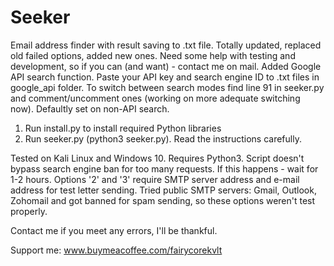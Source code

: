 # Seeker
Email address finder with result saving to .txt file. Totally updated, replaced old failed options, added new ones. Need some help with testing and development, so if you can (and want) - contact me on mail.
Added Google API search function. Paste your API key and search engine ID to .txt files in google_api folder. To switch between search modes find line 91 in seeker.py and comment/uncomment ones (working on more adequate switching now). Defaultly set on non-API search.

1. Run install.py to install required Python libraries
2. Run seeker.py (python3 seeker.py). Read the instructions carefully.
   
Tested on Kali Linux and Windows 10.
Requires Python3.
Script doesn't bypass search engine ban for too many requests. If this happens - wait for 1-2 hours.
Options '2' and '3' require SMTP server address and e-mail address for test letter sending.
Tried public SMTP servers: Gmail, Outlook, Zohomail and got banned for spam sending, so these options weren't test properly.

Contact me if you meet any errors, I'll be thankful.

Support me:
www.buymeacoffee.com/fairycorekvlt
